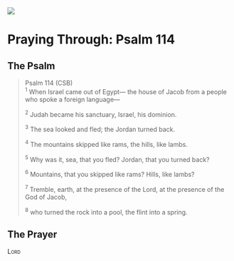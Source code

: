 <img class="intro-right" src="/images/art-paris-psalter.jpg">

# Praying Through: Psalm 114

## The Psalm

>Psalm 114 (CSB)  
><sup>1</sup> When Israel came out of Egypt— the house of Jacob from a people who spoke a foreign language— 
>
><sup>2</sup> Judah became his sanctuary, Israel, his dominion. 
>
><sup>3</sup> The sea looked and fled; the Jordan turned back. 
>
><sup>4</sup> The mountains skipped like rams, the hills, like lambs. 
>
><sup>5</sup> Why was it, sea, that you fled? Jordan, that you turned back? 
>
><sup>6</sup> Mountains, that you skipped like rams? Hills, like lambs? 
>
><sup>7</sup> Tremble, earth, at the presence of the Lord, at the presence of the God of Jacob, 
>
><sup>8</sup> who turned the rock into a pool, the flint into a spring.

## The Prayer

<div style="font-variant: small-caps;">
Lord
</div>

